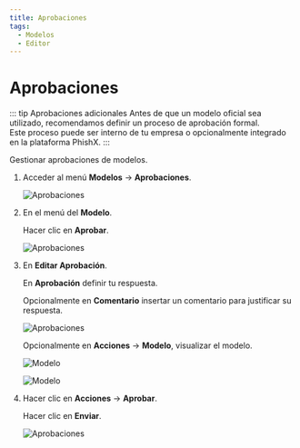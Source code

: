 ```yaml
---
title: Aprobaciones
tags:
  - Modelos
  - Editor
---
```

# Aprobaciones

::: tip Aprobaciones adicionales
Antes de que un modelo oficial sea utilizado, recomendamos definir un proceso de aprobación formal.<br>
Este proceso puede ser interno de tu empresa o opcionalmente integrado en la plataforma PhishX.
:::

Gestionar aprobaciones de modelos.

1. Acceder al menú **Modelos** -> **Aprobaciones**.

   ![Aprobaciones](https://cdn.phishx.io/phishx-docs/images/phishx_templates_approval_01.webp)

2. En el menú del **Modelo**.

   Hacer clic en **Aprobar**.

   ![Aprobaciones](https://cdn.phishx.io/phishx-docs/images/phishx_templates_approval_02.webp)

3. En **Editar Aprobación**.

   En **Aprobación** definir tu respuesta.

   Opcionalmente en **Comentario** insertar un comentario para justificar su respuesta.

   ![Aprobaciones](https://cdn.phishx.io/phishx-docs/images/phishx_templates_approval_03.webp)

   Opcionalmente en **Acciones** -> **Modelo**, visualizar el modelo.

   ![Modelo](https://cdn.phishx.io/phishx-docs/images/phishx_templates_approval_04.webp)

   ![Modelo](https://cdn.phishx.io/phishx-docs/images/phishx_templates_approval_05.webp)

4. Hacer clic en **Acciones** -> **Aprobar**.

   Hacer clic en **Enviar**.

   ![Aprobaciones](https://cdn.phishx.io/phishx-docs/images/phishx_templates_approval_06.webp)
